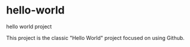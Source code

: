 # hello-world
hello world project

This project is the classic "Hello World" project 
focused on using Github.
